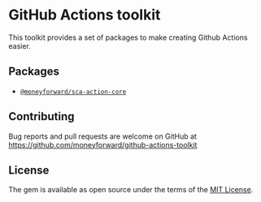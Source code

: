 # GitHub Actions toolkit

This toolkit provides a set of packages to make creating Github Actions easier.

## Packages
- [`@moneyforward/sca-action-core`](packages/sca-action-core)

## Contributing
Bug reports and pull requests are welcome on GitHub at https://github.com/moneyforward/github-actions-toolkit

## License
The gem is available as open source under the terms of the [MIT License](https://opensource.org/licenses/MIT).
